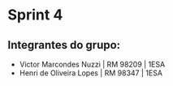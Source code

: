 # Sprint 4

## Integrantes do grupo:
- Victor Marcondes Nuzzi | RM 98209 | 1ESA
- Henri de Oliveira Lopes | RM 98347 | 1ESA